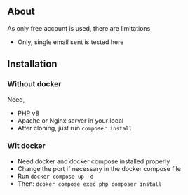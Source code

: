 ## About 
As only free account is used, there are limitations 
- Only, single email sent is tested here

## Installation

### Without docker
Need,
- PHP v8
- Apache or Nginx server in your local
- After cloning, just run `composer install`

### Wit docker
- Need docker and docker compose installed properly
- Change the port if necessary in the docker compose file
- Run `docker compose up -d`
- Then: `dcoker compose exec php composer install`
